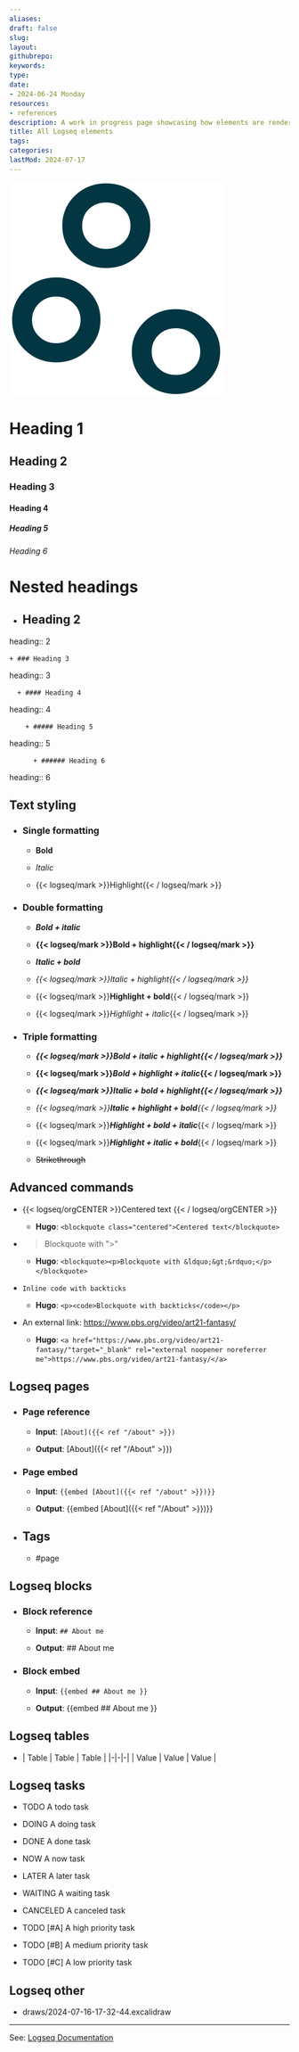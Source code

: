 ```yaml
---
aliases: 
draft: false
slug: 
layout: 
githubrepo: 
keywords: 
type: 
date:
- 2024-06-24 Monday
resources:
- references
description: A work in progress page showcasing how elements are rendered from Logseq
title: All Logseq elements
tags:
categories:
lastMod: 2024-07-17
---
```

![logseq-elements.png](/assets/logseq-elements_1719436919750_0.png)

# Heading 1

## Heading 2

### Heading 3

#### Heading 4

##### Heading 5

###### Heading 6

# Nested headings

  + ## Heading 2
heading:: 2

    + ### Heading 3
heading:: 3

      + #### Heading 4
heading:: 4

        + ##### Heading 5
heading:: 5

          + ###### Heading 6
heading:: 6

## Text styling

  + ### Single formatting

    + **Bold**

    + _Italic_

    + {{< logseq/mark >}}Highlight{{< / logseq/mark >}}

  + ### Double formatting

    + **_Bold + italic_**

    + **{{< logseq/mark >}}Bold + highlight{{< / logseq/mark >}}**

    + _**Italic + bold**_

    + *{{< logseq/mark >}}Italic + highlight{{< / logseq/mark >}}*

    + {{< logseq/mark >}}**Highlight + bold**{{< / logseq/mark >}}

    + {{< logseq/mark >}}*Highlight + italic*{{< / logseq/mark >}}

  + ### Triple formatting

    + **_{{< logseq/mark >}}Bold + italic + highlight{{< / logseq/mark >}}_**

    + **{{< logseq/mark >}}*Bold + highlight + italic*{{< / logseq/mark >}}**

    + _**{{< logseq/mark >}}Italic + bold + highlight{{< / logseq/mark >}}**_

    + _{{< logseq/mark >}}**Italic + highlight + bold**{{< / logseq/mark >}}_

    + {{< logseq/mark >}}**_Highlight + bold + italic_**{{< / logseq/mark >}}

    + {{< logseq/mark >}}_**Highlight + italic + bold**_{{< / logseq/mark >}}

    + ~~Strikethrough~~

## Advanced commands

  + {{< logseq/orgCENTER >}}Centered text
{{< / logseq/orgCENTER >}}

    + **Hugo**: `<blockquote class="centered">Centered text</blockquote>`

  + >Blockquote with ">"

    + **Hugo**: `<blockquote><p>Blockquote with &ldquo;&gt;&rdquo;</p></blockquote>`

  + `Inline code with backticks`

    + **Hugo**: `<p><code>Blockquote with backticks</code></p>`

  + An external link: https://www.pbs.org/video/art21-fantasy/

    + **Hugo**: `<a href="https://www.pbs.org/video/art21-fantasy/"target="_blank" rel="external noopener noreferrer me">https://www.pbs.org/video/art21-fantasy/</a>`

## Logseq pages

  + ### Page reference

    + **Input**: `[About]({{< ref "/about" >}})`

    + **Output**: [About]({{< ref "/About" >}})

  + ### Page embed

    + **Input**: `{{embed [About]({{< ref "/about" >}})}}`

    + **Output**: {{embed [About]({{< ref "/About" >}})}}

  + ## Tags

    + #page

## Logseq blocks

  + ### Block reference

    + **Input**: `## About me
`

    + **Output**: ## About me


  + ### Block embed

    + **Input**: `{{embed ## About me
 }}`

    + **Output**: {{embed ## About me
 }}

## Logseq tables

  + | Table | Table | Table |
|-|-|-|
| Value | Value | Value |

## Logseq tasks

  + TODO A todo task

  + DOING A doing task

  + DONE A done task

  + NOW A now task

  + LATER A later task

  + WAITING A waiting task

  + CANCELED A canceled task

  + TODO [#A] A high priority task

  + TODO [#B] A medium priority task

  + TODO [#C] A low priority task

## Logseq other

  + draws/2024-07-16-17-32-44.excalidraw

---

See: [Logseq Documentation](https://docs.logseq.com/#/page/contents)
